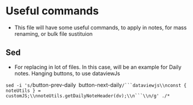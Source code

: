 # Useful commands

* This file will have some useful commands, to apply in notes, for mass renaming, or bulk file sustituion

## Sed
* For replacing in lot of files. In this case, will be an example for Daily notes. Hanging buttons, to use dataviewJs

`sed -i 's/`button-prev-daily` `button-next-daily`/```dataviewjs\\nconst { noteUtils } = customJS;\\nnoteUtils.getDailyNoteHeader(dv);\\n```\\n/g' ./*`
